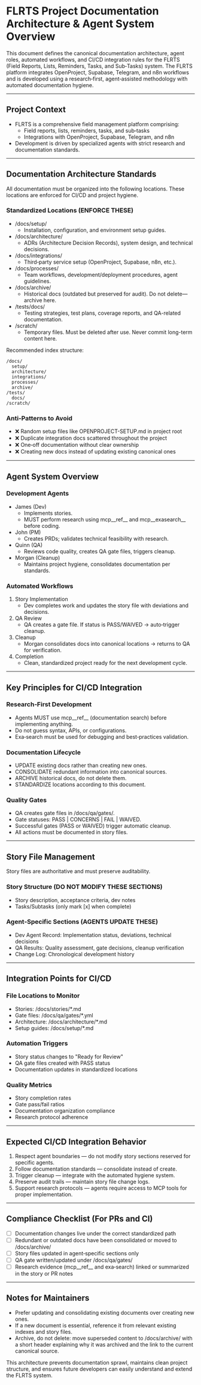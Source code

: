 # FLRTS Project Documentation Architecture & Agent System Overview

This document defines the canonical documentation architecture, agent roles, automated workflows, and CI/CD integration rules for the FLRTS (Field Reports, Lists, Reminders, Tasks, and Sub‑Tasks) system. The FLRTS platform integrates OpenProject, Supabase, Telegram, and n8n workflows and is developed using a research‑first, agent‑assisted methodology with automated documentation hygiene.

---

## Project Context

- FLRTS is a comprehensive field management platform comprising:
  - Field reports, lists, reminders, tasks, and sub‑tasks
  - Integrations with OpenProject, Supabase, Telegram, and n8n
- Development is driven by specialized agents with strict research and documentation standards.

---

## Documentation Architecture Standards

All documentation must be organized into the following locations. These locations are enforced for CI/CD and project hygiene.

### Standardized Locations (ENFORCE THESE)

- /docs/setup/
  - Installation, configuration, and environment setup guides.
- /docs/architecture/
  - ADRs (Architecture Decision Records), system design, and technical decisions.
- /docs/integrations/
  - Third‑party service setup (OpenProject, Supabase, n8n, etc.).
- /docs/processes/
  - Team workflows, development/deployment procedures, agent guidelines.
- /docs/archive/
  - Historical docs (outdated but preserved for audit). Do not delete—archive here.
- /tests/docs/
  - Testing strategies, test plans, coverage reports, and QA-related documentation.
- /scratch/
  - Temporary files. Must be deleted after use. Never commit long-term content here.

Recommended index structure:

```text
/docs/
  setup/
  architecture/
  integrations/
  processes/
  archive/
/tests/
  docs/
/scratch/
```

### Anti‑Patterns to Avoid

- ❌ Random setup files like OPENPROJECT-SETUP.md in project root
- ❌ Duplicate integration docs scattered throughout the project
- ❌ One‑off documentation without clear ownership
- ❌ Creating new docs instead of updating existing canonical ones

---

## Agent System Overview

### Development Agents

- James (Dev)
  - Implements stories.
  - MUST perform research using mcp__ref__ and mcp__exasearch__ before coding.
- John (PM)
  - Creates PRDs; validates technical feasibility with research.
- Quinn (QA)
  - Reviews code quality, creates QA gate files, triggers cleanup.
- Morgan (Cleanup)
  - Maintains project hygiene, consolidates documentation per standards.

### Automated Workflows

1. Story Implementation
   - Dev completes work and updates the story file with deviations and decisions.
2. QA Review
   - QA creates a gate file. If status is PASS/WAIVED → auto‑trigger cleanup.
3. Cleanup
   - Morgan consolidates docs into canonical locations → returns to QA for verification.
4. Completion
   - Clean, standardized project ready for the next development cycle.

---

## Key Principles for CI/CD Integration

### Research‑First Development

- Agents MUST use mcp__ref__ (documentation search) before implementing anything.
- Do not guess syntax, APIs, or configurations.
- Exa‑search must be used for debugging and best‑practices validation.

### Documentation Lifecycle

- UPDATE existing docs rather than creating new ones.
- CONSOLIDATE redundant information into canonical sources.
- ARCHIVE historical docs, do not delete them.
- STANDARDIZE locations according to this document.

### Quality Gates

- QA creates gate files in /docs/qa/gates/.
- Gate statuses: PASS | CONCERNS | FAIL | WAIVED.
- Successful gates (PASS or WAIVED) trigger automatic cleanup.
- All actions must be documented in story files.

---

## Story File Management

Story files are authoritative and must preserve auditability.

### Story Structure (DO NOT MODIFY THESE SECTIONS)

- Story description, acceptance criteria, dev notes
- Tasks/Subtasks (only mark [x] when complete)

### Agent‑Specific Sections (AGENTS UPDATE THESE)

- Dev Agent Record: Implementation status, deviations, technical decisions
- QA Results: Quality assessment, gate decisions, cleanup verification
- Change Log: Chronological development history

---

## Integration Points for CI/CD

### File Locations to Monitor

- Stories: /docs/stories/*.md
- Gate files: /docs/qa/gates/*.yml
- Architecture: /docs/architecture/*.md
- Setup guides: /docs/setup/*.md

### Automation Triggers

- Story status changes to "Ready for Review"
- QA gate files created with PASS status
- Documentation updates in standardized locations

### Quality Metrics

- Story completion rates
- Gate pass/fail ratios
- Documentation organization compliance
- Research protocol adherence

---

## Expected CI/CD Integration Behavior

1. Respect agent boundaries — do not modify story sections reserved for specific agents.
2. Follow documentation standards — consolidate instead of create.
3. Trigger cleanup — integrate with the automated hygiene system.
4. Preserve audit trails — maintain story file change logs.
5. Support research protocols — agents require access to MCP tools for proper implementation.

---

## Compliance Checklist (For PRs and CI)

- [ ] Documentation changes live under the correct standardized path
- [ ] Redundant or outdated docs have been consolidated or moved to /docs/archive/
- [ ] Story files updated in agent‑specific sections only
- [ ] QA gate written/updated under /docs/qa/gates/
- [ ] Research evidence (mcp__ref__ and exa‑search) linked or summarized in the story or PR notes

---

## Notes for Maintainers

- Prefer updating and consolidating existing documents over creating new ones.
- If a new document is essential, reference it from relevant existing indexes and story files.
- Archive, do not delete: move superseded content to /docs/archive/ with a short header explaining why it was archived and the link to the current canonical source.

This architecture prevents documentation sprawl, maintains clean project structure, and ensures future developers can easily understand and extend the FLRTS system.
